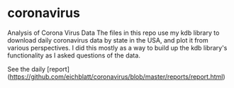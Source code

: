 # coronavirus
Analysis of Corona Virus Data
The files in this repo use my kdb library to download daily coronavirus data by state in the USA, and plot it from various perspectives.
I did this mostly as a way to build up the kdb library's functionality as I asked questions of the data.

See the daily [report] (https://github.com/eichblatt/coronavirus/blob/master/reports/report.html)
